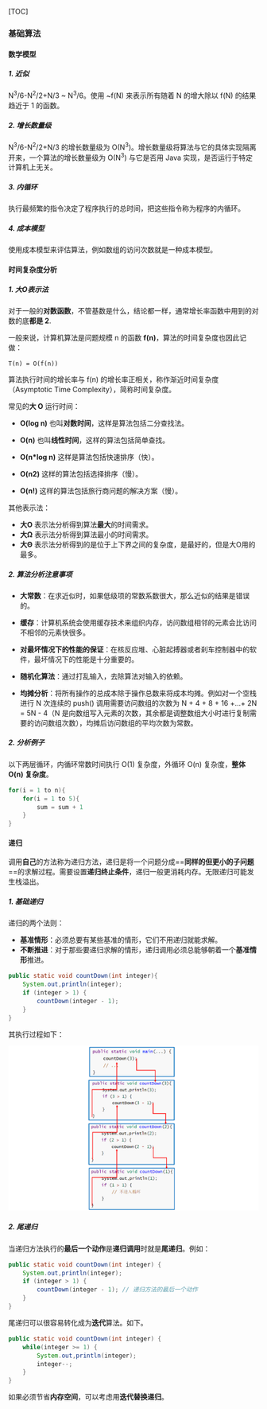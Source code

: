 [TOC]



### 基础算法

#### 数学模型

#####  1. 近似

N<sup>3</sup>/6-N<sup>2</sup>/2+N/3 \~ N<sup>3</sup>/6。使用 \~f(N) 来表示所有随着 N 的增大除以 f(N) 的结果趋近于 1 的函数。

#####  2. 增长数量级

N<sup>3</sup>/6-N<sup>2</sup>/2+N/3 的增长数量级为 O(N<sup>3</sup>)。增长数量级将算法与它的具体实现隔离开来，一个算法的增长数量级为 O(N<sup>3</sup>) 与它是否用 Java 实现，是否运行于特定计算机上无关。

#####  3. 内循环

执行最频繁的指令决定了程序执行的总时间，把这些指令称为程序的内循环。

#####  4. 成本模型

使用成本模型来评估算法，例如数组的访问次数就是一种成本模型。



#### 时间复杂度分析

##### 1. 大O表示法

对于一般的**对数函数**，不管基数是什么，结论都一样，通常增长率函数中用到的对数的底**都是 2**.

一般来说，计算机算法是问题规模 n 的函数 **f(n)**，算法的时间复杂度也因此记做：

```
T(n) = O(f(n))
```

算法执行时间的增长率与 f(n) 的增长率正相关，称作渐近时间复杂度（Asymptotic Time Complexity），简称时间复杂度。

常见的**大 O** 运行时间：

- **O(log n)** 也叫**对数时间**，这样是算法包括二分查找法。

- **O(n)** 也叫**线性时间**，这样的算法包括简单查找。

- **O(n*log n)** 这样是算法包括快速排序（快）。

- **O(n2)** 这样的算法包括选择排序（慢）。

- **O(n!)** 这样的算法包括旅行商问题的解决方案（慢）。

其他表示法：

- **大O** 表示法分析得到算法**最大**的时间需求。
- **大Ω** 表示法分析得到算法最小的时间需求。
- **大Θ** 表示法分析得到的是位于上下界之间的复杂度，是最好的，但是大O用的最多。

##### 2. 算法分析注意事项

- **大常数**：在求近似时，如果低级项的常数系数很大，那么近似的结果是错误的。
- **缓存**：计算机系统会使用缓存技术来组织内存，访问数组相邻的元素会比访问不相邻的元素快很多。

- **对最坏情况下的性能的保证**：在核反应堆、心脏起搏器或者刹车控制器中的软件，最坏情况下的性能是十分重要的。
- **随机化算法**：通过打乱输入，去除算法对输入的依赖。
- **均摊分析**：将所有操作的总成本除于操作总数来将成本均摊。例如对一个空栈进行 N 次连续的 push() 调用需要访问数组的次数为 N + 4 + 8 + 16 +...+ 2N = 5N - 4（N 是向数组写入元素的次数，其余都是调整数组大小时进行复制需要的访问数组次数），均摊后访问数组的平均次数为常数。

##### 2. 分析例子

以下两层循环，内循环常数时间执行 O(1) 复杂度，外循环 O(n) 复杂度，**整体 O(n) 复杂度**。

```java
for(i = 1 to n){
    for(i = 1 to 5){	
        sum = sum + 1
    }
}
```



#### 递归

调用**自己**的方法称为递归方法，递归是将一个问题分成==**同样的但更小的子问题**==的求解过程。需要设置**递归终止条件**，递归一般更消耗内存。无限递归可能发生栈溢出。

##### 1. 基础递归

递归的两个法则：

- **基准情形**：必须总要有某些基准的情形，它们不用递归就能求解。
- **不断推进**：对于那些要递归求解的情形，递归调用必须总能够朝着一个**基准情形**推进。

```java
public static void countDown(int integer){
    System.out,println(integer);
    if (integer > 1) {
        countDown(integer - 1);
    }
}
```

其执行过程如下：

![image-20191213173305509](assets/image-20191213173305509.png)

##### 2. 尾递归

当递归方法执行的**最后一个动作**是**递归调用**时就是**尾递归**。例如：

```java
public static void countDown(int integer) {
    System.out,println(integer);
    if (integer > 1) {
        countDown(integer - 1);	// 递归方法的最后一个动作
    }
}
```

尾递归可以很容易转化成为**迭代**算法。如下。

```java
public static void countDown(int integer) {
    while(integer >= 1) {
        System.out,println(integer);
        integer--;
    }
}
```

如果必须节省**内存空间**，可以考虑用**迭代替换递归**。

